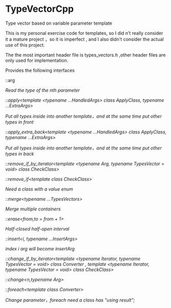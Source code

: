 # TypeVectorCpp
Type vector based on variable parameter template

This is my personal exercise code for templates, so I did n’t really consider it a mature project
，so it is imperfect
, and I also didn't consider the actual use of this project.

The the most important header file is types_vectors.h ,other header files are only used for implementation.

Provides the following interfaces


::arg<i>            
      
Read the type of the nth parameter


::apply<template <typename ...HandledArgs> class ApplyClass, typename ...ExtraArgs>      
      
Put all types inside into another template，and at the same time put other types in front       
   
   
::apply_extra_back<template <typename ...HandledArgs> class ApplyClass, typename ...ExtraArgs>
      
Put all types inside into another template，and at the same time put other types in back


::remove_if_by_iterator<template <typename Arg, typename TypesVector = void> class CheckClass>


::remove_if<template <typename Arg> class CheckClass>
      
Need a class with a value enum


::merge<typename ...TypesVectors>
      
Merge multiple containers


::erase<from,to = from + 1>

Half-closed half-open interval


::insert<i, typename ...InsertArgs>

index i arg will become insertArg


::change_if_by_iterator<template <typename Iterator, typename TypesVector = void> class Converter
                 , template <typename Iterator, typename TypesVector = void> class CheckClass>
                 
                 
::change<n,typename Arg>


::foreach<template <typename Arg> class Converter>
      
Change parameter，foreach need a class has "using result";

